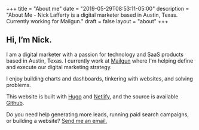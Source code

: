 +++
title = "About me"
date = "2019-05-29T08:53:11-05:00"
description = "About Me - Nick Lafferty is a digital marketer based in Austin, Texas. Currently working for Mailgun."
draft = false
layout = "about"
+++

## Hi, I’m Nick.

I am a digital marketer with a passion for technology and SaaS products based in Austin, Texas. I currently work at [Mailgun](https://mailgun.com) where I'm helping define and execute our digital marketing strategy. 

I enjoy building charts and dashboards, tinkering with websites, and solving problems.  

This website is built with [Hugo](https://gohugo.io) and [Netlify](https://netlify.com), and the source is available [Github](https://github.com/NLaff/lafferty.co-v2).

Do you need help generating more leads, running paid search campaigns, or building a website? [Send me an email.](mailto:nick@lafferty.co)

